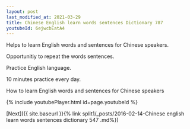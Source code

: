 ```yaml
---
layout: post
last_modified_at: 2021-03-29
title: Chinese English learn words sentences Dictionary 787 
youtubeId: 6ejwcbEatA4
---
```

 
 
Helps to learn English words and sentences for Chinese speakers.

Opportunitiy to repeat the words sentences. 

Practice English language. 
 
10 minutes practice every day. 
 
How to learn English words and sentences for Chinese speakers 
 
{% include youtubePlayer.html id=page.youtubeId %}
 
 
[Next]({{ site.baseurl }}{% link  split1/_posts/2016-02-14-Chinese english learn words sentences dictionary 547 .md%})
 
